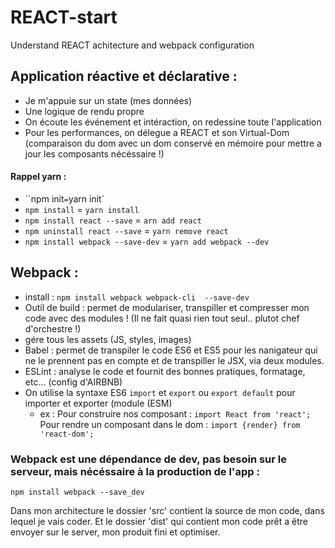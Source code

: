 # REACT-start
Understand REACT achitecture and webpack configuration



## Application réactive et déclarative :

* Je m'appuie sur un state (mes données)
* Une logique de rendu propre
* On écoute les événement et intéraction, on redessine toute l'application
* Pour les performances, on délegue a REACT et son Virtual-Dom (comparaison du dom avec un dom conservé en mémoire pour mettre a jour les composants nécéssaire !)

#### Rappel yarn : 
* ``npm init` = `yarn init`
* `npm install` = `yarn install`
* `npm install react --save` = `arn add react`
* `npm uninstall react --save` = `yarn remove react`
* `npm install webpack --save-dev` = `yarn add webpack --dev`


## Webpack :

* install : `npm install webpack webpack-cli  --save-dev` 
* Outil de build : permet de modulariser, transpiller et compresser mon code avec des modules ! (Il ne fait quasi rien tout seul.. plutot chef d'orchestre !)
* gére tous les assets (JS, styles, images)
* Babel : permet de transpiler le code ES6 et ES5 pour les nanigateur qui ne le prennent pas en compte et de transpiller le JSX, via deux modules.
* ESLint : analyse le code et fournit des bonnes pratiques, formatage, etc... (config d'AIRBNB)
* On utilise la syntaxe ES6 `import` et `export` ou `export default` pour importer et exporter (module (ESM)
  * ex : Pour construire nos composant : `import React from 'react';` Pour rendre un composant dans le dom : `import {render} from 'react-dom';`


### Webpack est une dépendance de dev, pas besoin sur le serveur, mais nécéssaire à la production de l'app :

`npm install webpack --save_dev`


Dans mon architecture le dossier 'src' contient la source de mon code, dans lequel je vais coder.
Et le dossier 'dist' qui contient mon code prêt a être envoyer sur le server, mon produit fini et optimiser.
